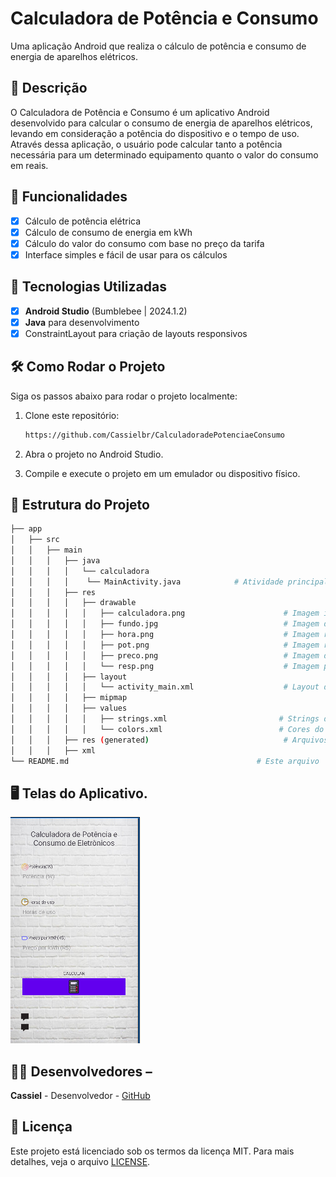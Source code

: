 # Calculadora de Potência e Consumo

Uma aplicação Android que realiza o cálculo de potência e consumo de energia de aparelhos elétricos.


## 📱 Descrição
O Calculadora de Potência e Consumo é um aplicativo Android desenvolvido para calcular o consumo de energia de aparelhos elétricos, levando em consideração a potência do dispositivo e o tempo de uso. Através dessa aplicação, o usuário pode calcular tanto a potência necessária para um determinado equipamento quanto o valor do consumo em reais.

## 🔧 Funcionalidades
- [x] Cálculo de potência elétrica
- [x]  Cálculo de consumo de energia em kWh
- [x]  Cálculo do valor do consumo com base no preço da tarifa
- [x]  Interface simples e fácil de usar para os cálculos

## 🚀 Tecnologias Utilizadas

- [x] **Android Studio** (Bumblebee | 2024.1.2)
- [x] **Java** para desenvolvimento
- [x] ConstraintLayout para criação de layouts responsivos

## 🛠️ Como Rodar o Projeto

Siga os passos abaixo para rodar o projeto localmente:

1. Clone este repositório:
    ```bash
    https://github.com/Cassielbr/CalculadoradePotenciaeConsumo
    ```
    
2. Abra o projeto no Android Studio.

3. Compile e execute o projeto em um emulador ou dispositivo físico.

## 📂 Estrutura do Projeto
```bash
├── app
│   ├── src
│   │   ├── main
│   │   │   ├── java
│   │   │   │   └── calculadora
│   │   │   │    └── MainActivity.java            # Atividade principal com a lógica de cálculo
│   │   │   ├── res
│   │   │   │   ├── drawable
│   │   │   │   │   ├── calculadora.png                      # Imagem ilustrativa da calculadora
│   │   │   │   │   ├── fundo.jpg                            # Imagem de fundo
│   │   │   │   │   ├── hora.png                             # Imagem relacionada à hora
│   │   │   │   │   ├── pot.png                              # Imagem representando a potência
│   │   │   │   │   ├── preco.png                            # Imagem do preço
│   │   │   │   │   └── resp.png                             # Imagem para representar os resultados
│   │   │   │   ├── layout
│   │   │   │   │   └── activity_main.xml                    # Layout da tela principal
│   │   │   │   ├── mipmap
│   │   │   │   ├── values
│   │   │   │   │   ├── strings.xml                         # Strings do app
│   │   │   │   │   └── colors.xml                          # Cores do app
│   │   │   ├── res (generated)                              # Arquivos gerados, como recursos
│   │   │   ├── xml
└── README.md                                          # Este arquivo

```

 ## 🖥️ Telas do Aplicativo. 
 ![image](https://github.com/Cassielbr/CalculadoradePotenciaeConsumo/blob/master/calcular.png)

## 👨‍💻 Desenvolvedores – 
**Cassiel** - Desenvolvedor - [GitHub](https://github.com/Cassielbr)

## 📄 Licença 
Este projeto está licenciado sob os termos da licença MIT. Para mais detalhes, veja o arquivo [LICENSE](https://github.com/Cassielbr/CalculadoradePotenciaeConsumo/blob/master/LICENSE).
